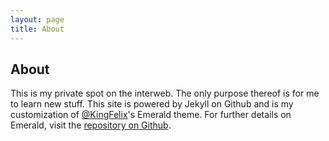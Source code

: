```yaml
---
layout: page
title: About
---
```

## About
This is my private spot on the interweb. The only purpose thereof is for me to learn new stuff. This site is powered by Jekyll on Github and is my customization of [@KingFelix](https://github.com/KingFelix)'s Emerald theme. For further details on Emerald, visit the [repository on Github](https://github.com/KingFelix/emerald/).
